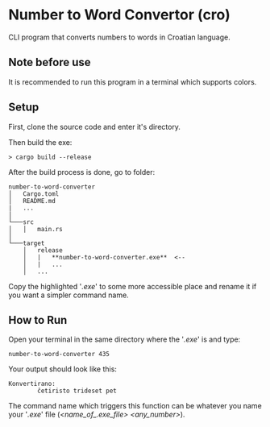 # Number to Word Convertor (cro)

CLI program that converts numbers to words in Croatian language.

## Note before use

It is recommended to run this program in a terminal which supports colors.

## Setup

First, clone the source code and enter it's directory.

Then build the exe:

```console
> cargo build --release
```

After the build process is done, go to folder:

```console
number-to-word-converter
│   Cargo.toml
│   README.md
|   ...
│
└───src
│   │   main.rs
│   
└───target
    │   release
    │   |   **number-to-word-converter.exe**  <--
    │   |   ...
    │   ...
```

Copy the highlighted '*.exe*' to some more accessible place and rename it if you want a simpler command name.

## How to Run

Open your terminal in the same directory where the '*.exe*' is and type:

```console
number-to-word-converter 435
```

Your output should look like this:

```console
Konvertirano:
        četiristo trideset pet
```

The command name which triggers this function can be whatever you name your '*.exe*' file (*\<name_of_.exe_file> \<any_number>*).
